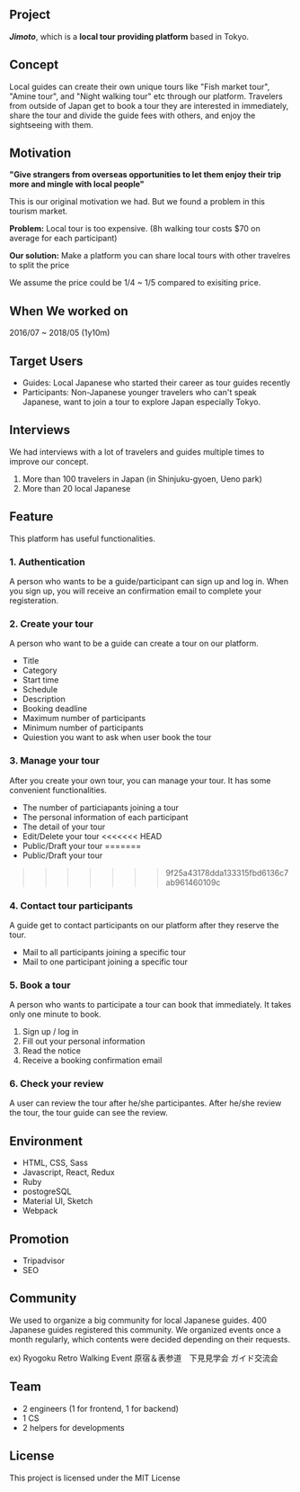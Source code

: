 ## Project

**_Jimoto_**, which is a **local tour providing platform** based in Tokyo.

## Concept

Local guides can create their own unique tours like "Fish market tour", "Amine tour", and "Night walking tour" etc through our platform.
Travelers from outside of Japan get to book a tour they are interested in immediately, share the tour and divide the guide fees with others, and enjoy the sightseeing with them.

## Motivation

**"Give strangers from overseas opportunities to let them enjoy their trip more and mingle with local people"**

This is our original motivation we had.
But we found a problem in this tourism market.

**Problem:**
Local tour is too expensive. (8h walking tour costs $70 on average for each participant)


**Our solution:**
Make a platform you can share local tours with other travelres to split the price

We assume the price could be 1/4 ~ 1/5 compared to exisiting price.

## When We worked on
2016/07 ~ 2018/05 (1y10m)

## Target Users

- Guides: Local Japanese who started their career as tour guides recently
- Participants: Non-Japanese younger travelers who can't speak Japanese, want to join a tour to explore Japan especially Tokyo.

## Interviews

We had interviews with a lot of travelers and guides multiple times to improve our concept.

1. More than 100 travelers in Japan (in Shinjuku-gyoen, Ueno park)
2. More than 20 local Japanese


## Feature

This platform has useful functionalities.

### 1. Authentication

A person who wants to be a guide/participant can sign up and log in.
When you sign up, you will receive an confirmation email to complete your registeration.

### 2. Create your tour

A person who want to be a guide can create a tour on our platform.

- Title
- Category
- Start time
- Schedule
- Description
- Booking deadline
- Maximum number of participants
- Minimum number of participants
- Quiestion you want to ask when user book the tour


### 3. Manage your tour

After you create your own tour, you can manage your tour.
It has some convenient functionalities.

- The number of particiapants joining a tour
- The personal information of each participant
- The detail of your tour
- Edit/Delete your tour
<<<<<<< HEAD
- Public/Draft your tour
=======
- Public/Draft your tour 
>>>>>>> 9f25a43178dda133315fbd6136c7ab961460109c

### 4. Contact tour participants

A guide get to contact participants on our platform after they reserve the tour.

- Mail to all participants joining a specific tour
- Mail to one participant joining a specific tour

### 5. Book a tour

A person who wants to participate a tour can book that immediately. It takes only one minute to book.

1. Sign up / log in
2. Fill out your personal information
3. Read the notice
4. Receive a booking confirmation email

### 6. Check your review

A user can review the tour after he/she participantes.
After he/she review the tour, the tour guide can see the review.

## Environment

- HTML, CSS, Sass
- Javascript, React, Redux
- Ruby
- postogreSQL
- Material UI, Sketch
- Webpack

## Promotion

- Tripadvisor
- SEO

## Community

We used to organize a big community for local Japanese guides.
400 Japanese guides registered this community.
We organized events once a month regularly, which contents were decided depending on their requests.

ex) Ryogoku Retro Walking Event
    原宿＆表参道　下見見学会
    ガイド交流会

## Team

- 2 engineers (1 for frontend, 1 for backend)
- 1 CS
- 2 helpers for developments

## License

This project is licensed under the MIT License


